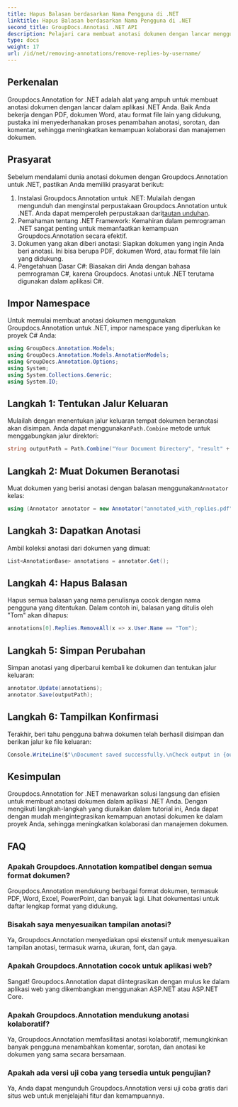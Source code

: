 ```yaml
---
title: Hapus Balasan berdasarkan Nama Pengguna di .NET
linktitle: Hapus Balasan berdasarkan Nama Pengguna di .NET
second_title: GroupDocs.Annotasi .NET API
description: Pelajari cara membuat anotasi dokumen dengan lancar menggunakan Groupdocs.Annotation untuk .NET. Tingkatkan kolaborasi dan manajemen dokumen dengan alat canggih ini.
type: docs
weight: 17
url: /id/net/removing-annotations/remove-replies-by-username/
---
```

## Perkenalan
Groupdocs.Annotation for .NET adalah alat yang ampuh untuk membuat anotasi dokumen dengan lancar dalam aplikasi .NET Anda. Baik Anda bekerja dengan PDF, dokumen Word, atau format file lain yang didukung, pustaka ini menyederhanakan proses penambahan anotasi, sorotan, dan komentar, sehingga meningkatkan kemampuan kolaborasi dan manajemen dokumen.
## Prasyarat
Sebelum mendalami dunia anotasi dokumen dengan Groupdocs.Annotation untuk .NET, pastikan Anda memiliki prasyarat berikut:
1.  Instalasi Groupdocs.Annotation untuk .NET: Mulailah dengan mengunduh dan menginstal perpustakaan Groupdocs.Annotation untuk .NET. Anda dapat memperoleh perpustakaan dari[tautan unduhan](https://releases.groupdocs.com/annotation/net/).
2. Pemahaman tentang .NET Framework: Kemahiran dalam pemrograman .NET sangat penting untuk memanfaatkan kemampuan Groupdocs.Annotation secara efektif.
3. Dokumen yang akan diberi anotasi: Siapkan dokumen yang ingin Anda beri anotasi. Ini bisa berupa PDF, dokumen Word, atau format file lain yang didukung.
4. Pengetahuan Dasar C#: Biasakan diri Anda dengan bahasa pemrograman C#, karena Groupdocs. Anotasi untuk .NET terutama digunakan dalam aplikasi C#.

## Impor Namespace
Untuk memulai membuat anotasi dokumen menggunakan Groupdocs.Annotation untuk .NET, impor namespace yang diperlukan ke proyek C# Anda:
```csharp
using GroupDocs.Annotation.Models;
using GroupDocs.Annotation.Models.AnnotationModels;
using GroupDocs.Annotation.Options;
using System;
using System.Collections.Generic;
using System.IO;
```
## Langkah 1: Tentukan Jalur Keluaran
 Mulailah dengan menentukan jalur keluaran tempat dokumen beranotasi akan disimpan. Anda dapat menggunakan`Path.Combine` metode untuk menggabungkan jalur direktori:
```csharp
string outputPath = Path.Combine("Your Document Directory", "result" + Path.GetExtension("input.pdf"));
```
## Langkah 2: Muat Dokumen Beranotasi
 Muat dokumen yang berisi anotasi dengan balasan menggunakan`Annotator` kelas:
```csharp
using (Annotator annotator = new Annotator("annotated_with_replies.pdf"))
```
## Langkah 3: Dapatkan Anotasi
Ambil koleksi anotasi dari dokumen yang dimuat:
```csharp
List<AnnotationBase> annotations = annotator.Get();
```
## Langkah 4: Hapus Balasan
Hapus semua balasan yang nama penulisnya cocok dengan nama pengguna yang ditentukan. Dalam contoh ini, balasan yang ditulis oleh "Tom" akan dihapus:
```csharp
annotations[0].Replies.RemoveAll(x => x.User.Name == "Tom");
```
## Langkah 5: Simpan Perubahan
Simpan anotasi yang diperbarui kembali ke dokumen dan tentukan jalur keluaran:
```csharp
annotator.Update(annotations);
annotator.Save(outputPath);
```
## Langkah 6: Tampilkan Konfirmasi
Terakhir, beri tahu pengguna bahwa dokumen telah berhasil disimpan dan berikan jalur ke file keluaran:
```csharp
Console.WriteLine($"\nDocument saved successfully.\nCheck output in {outputPath}.");
```
## Kesimpulan
Groupdocs.Annotation for .NET menawarkan solusi langsung dan efisien untuk membuat anotasi dokumen dalam aplikasi .NET Anda. Dengan mengikuti langkah-langkah yang diuraikan dalam tutorial ini, Anda dapat dengan mudah mengintegrasikan kemampuan anotasi dokumen ke dalam proyek Anda, sehingga meningkatkan kolaborasi dan manajemen dokumen.
## FAQ
### Apakah Groupdocs.Annotation kompatibel dengan semua format dokumen?
Groupdocs.Annotation mendukung berbagai format dokumen, termasuk PDF, Word, Excel, PowerPoint, dan banyak lagi. Lihat dokumentasi untuk daftar lengkap format yang didukung.
### Bisakah saya menyesuaikan tampilan anotasi?
Ya, Groupdocs.Annotation menyediakan opsi ekstensif untuk menyesuaikan tampilan anotasi, termasuk warna, ukuran, font, dan gaya.
### Apakah Groupdocs.Annotation cocok untuk aplikasi web?
Sangat! Groupdocs.Annotation dapat diintegrasikan dengan mulus ke dalam aplikasi web yang dikembangkan menggunakan ASP.NET atau ASP.NET Core.
### Apakah Groupdocs.Annotation mendukung anotasi kolaboratif?
Ya, Groupdocs.Annotation memfasilitasi anotasi kolaboratif, memungkinkan banyak pengguna menambahkan komentar, sorotan, dan anotasi ke dokumen yang sama secara bersamaan.
### Apakah ada versi uji coba yang tersedia untuk pengujian?
Ya, Anda dapat mengunduh Groupdocs.Annotation versi uji coba gratis dari situs web untuk menjelajahi fitur dan kemampuannya.